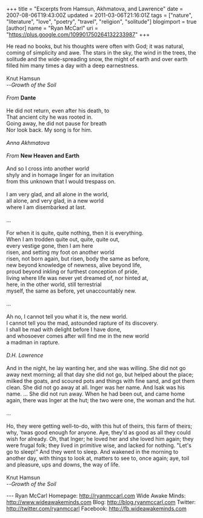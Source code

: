 +++
title = "Excerpts from Hamsun, Akhmatova, and Lawrence"
date = 2007-08-06T19:43:00Z
updated = 2011-03-06T21:16:01Z
tags = ["nature", "literature", "love", "poetry", "travel", "religion", "solitude"]
blogimport = true
[author]
	name = "Ryan McCarl"
	uri = "https://plus.google.com/109901750264132233987"
+++

He read no books, but his thoughts were often with God; it was natural, coming of simplicity and awe. The stars in the sky, the wind in the trees, the solitude and the wide-spreading snow, the might of earth and over earth filled him many times a day with a deep earnestness.<br /><br />Knut Hamsun<br />--<em>Growth of the Soil</em><br /><br /><em>From </em><strong>Dante</strong><br /><em></em><br />He did not return, even after his death, to<br />That ancient city he was rooted in.<br />Going away, he did not pause for breath<br />Nor look back. My song is for him.<br /><br /><em>Anna Akhmatova</em><br /><br /><em>From </em><strong>New Heaven and Earth</strong><br /><br />And so I cross into another world<br />shyly and in homage linger for an invitation<br />from this unknown that I would trespass on.<br /><br />I am very glad, and all alone in the world,<br />all alone, and very glad, in a new world<br />where I am disembarked at last.<br /><br />...<br /><br />For when it is quite, quite nothing, then it is everything.<br />When I am trodden quite out, quite, quite out,<br />every vestige gone, then I am here<br />risen, and setting my foot on another world<br />risen, not born again, but risen, body the same as before,<br />new beyond knowledge of newness, alive beyond life,<br />proud beyond inkling or furthest conception of pride,<br />living where life was never yet dreamed of, nor hinted at,<br />here, in the other world, still terrestrial<br />myself, the same as before, yet unaccountably new.<br /><br />...<br /><br />Ah no, I cannot tell you what it is, the new world.<br />I cannot tell you the mad, astounded rapture of its discovery.<br />I shall be mad with delight before I have done,<br />and whosoever comes after will find me in the new world<br />a madman in rapture.<br /><br /><em>D.H. Lawrence</em><br /><br />And in the night, he lay wanting her, and she was willing. She did not go away next morning; all that day she did not go, but helped about the place; milked the goats, and scoured pots and things with fine sand, and got them clean. She did not go away at all. Inger was her name. And Isak was his name. ... She did not run away. When he had been out, and came home again, there was Inger at the hut; the two were one, the woman and the hut.<br /><br />...<br /><br />Ho, they were getting well-to-do, with this hut of theirs, this farm of theirs; why, 'twas good enough for anyone. Aye, they'd as good as all they could wish for already. Oh, that Inger; he loved her and she loved him again; they were frugal folk; they lived in primitive wise, and lacked for nothing. "Let's go to sleep!" And they went to sleep. And wakened in the morning to another day, with things to look at, matters to see to, once again; aye, toil and pleasure, ups and downs, the way of life.<br /><br />Knut Hamsun<br />--<em>Growth of the Soil</em><div class="blogger-post-footer">---
Ryan McCarl
Homepage: http://ryanmccarl.com
Wide Awake Minds: http://www.wideawakeminds.com
Blog: http://blog.ryanmccarl.com
Twitter: http://twitter.com/ryanmccarl
Facebook: http://fb.wideawakeminds.com</div>
